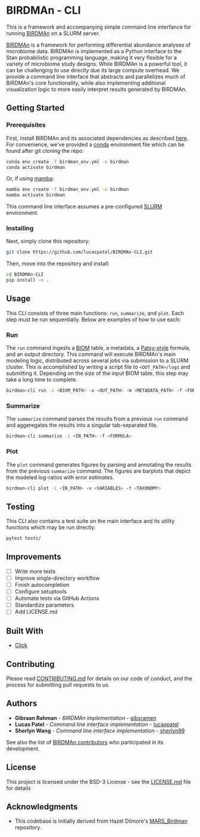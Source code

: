 # BIRDMAn - CLI
This is a framework and accompanying simple command line interfance for running [BIRDMAn](https://www.biorxiv.org/content/10.1101/2023.01.30.526328v1) on a SLURM server. 

[BIRDMAn](https://github.com/biocore/BIRDMAn) is a framework for performing differential abundance analyses of microbiome data. BIRDMAn is implemented as a Python interface to the Stan probabilistic programming language, making it very flexible for a variety of microbiome study designs. While BIRDMAn is a powerful tool, it can be challenging to use directly due its large compute overhead. We provide a command line interface that abstracts and parallelizes much of BIRDMAn's core functionality, while also implementing additional visualization logic to more easily interpret results generated by BIRDMAn.

## Getting Started

### Prerequisites
First, install BIRDMAn and its associated dependencies as described [here](https://birdman.readthedocs.io/en/stable/?badge=stable). For convenience, we've provided a [conda](https://docs.conda.io/en/latest/) environment file which can be found after git cloning the repo:
```bash
conda env create -f birdman_env.yml -n birdman
conda activate birdman
```

Or, if using [mamba](https://mamba.readthedocs.io/en/latest/):
```bash
mamba env create -f birdman_env.yml -n birdman
mamba activate birdman
```

This command line interface assumes a pre-configured [SLURM](https://slurm.schedmd.com/documentation.html) environment.

### Installing
Next, simply clone this repository:
```bash
git clone https://github.com/lucaspatel/BIRDMAn-CLI.git
```

Then, move into the repository and install:
```bash
cd BIRDMAn-CLI
pip install -e .
```

## Usage
This CLI consists of three main functions: `run`, `summarize`, and `plot`. Each step must be run sequentially. Below are examples of how to use each:

### Run
The `run` command ingests a [BIOM](https://biom-format.org) table, a metadata, a [Patsy-style](https://patsy.readthedocs.io/en/latest/formulas.html) formula, and an output directory. This command will execute BIRDMAn's main modeling logic, distributed across several jobs via submission to a SLURM cluster. This is accomplished by writing a script file to `<OUT_PATH>/logs` and submitting it. Depending on the size of the input BIOM table, this step may take a long time to complete.
```bash
birdman-cli run -i <BIOM_PATH> -o <OUT_PATH> -m <METADATA_PATH> -f <FORMULA>
```

### Summarize
The `summarize` command parses the results from a previous `run` command and aggeregates the results into a singular tab-separated file.
```bash
birdman-cli summarize -i <IN_PATH> -f <FORMULA>
```

### Plot
The `plot` command generates figures by parsing and annotating the results from the previous `summarize` command. The figures are barplots that depict the modeled log-ratios with error estimates.
```bash
birdman-cli plot -i <IN_PATH> -v <VARIABLES> -t <TAXONOMY>
```

## Testing
This CLI also contains a test suite on the main interface and its utility functions which may be run directly:
```bash
pytest tests/
```

## Improvements
- [ ] Write more tests
- [ ] Improve single-directory workflow
- [ ] Finish autocompletion
- [ ] Configure setuptools
- [ ] Automate tests via GitHub Actions
- [ ] Standardize parameters 
- [ ] Add LICENSE.md

## Built With
* [Click](https://click.palletsprojects.com/en/8.1.x/)

## Contributing
Please read [CONTRIBUTING.md]() for details on our code of conduct, and the process for submitting pull requests to us.

## Authors
* **Gibraan Rahman** - *BIRDMAn implementation* - [gibsramen](https://github.com/gibsramen)
* **Lucas Patel** - *Command line interface implementation* - [lucaspatel](https://github.com/lucaspatel)
* **Sherlyn Wang** - *Command line interface implementation* - [sherlyn99](https://github.com/sherlyn99)

See also the list of [BIRDMAn contributors](https://github.com/biocore/BIRDMAn/graphs/contributors) who participated in its development.

## License
This project is licensed under the BSD-3 License - see the [LICENSE.md](LICENSE.md) file for details

## Acknowledgments
* This codebase is initially derived from Hazel Dilmore's [MARS_Birdman](https://github.com/ahdilmore/MARS_Birdman) repository.
